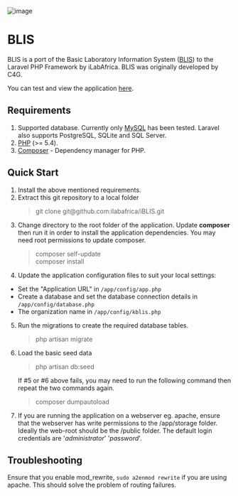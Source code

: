 ![image](https://travis-ci.org/ilabafrica/iBLIS.svg?branch=master)

BLIS
=====

BLIS is a port of the Basic Laboratory Information System (<a href="https://github.com/C4G/BLIS">BLIS</a>) to the Laravel PHP Framework by iLabAfrica.
BLIS was originally developed by C4G. 

You can test and view the application [here](http://www.blis.ilabafrica.ac.ke).

Requirements
------------
1. Supported database. Currently only <a href='http://dev.mysql.com/downloads/mysql/'>MySQL</a> has been tested. Laravel also supports PostgreSQL, SQLite and SQL Server.
2. <a href='http://php.net/'>PHP</a> (>= 5.4).
3. <a href='https://getcomposer.org/'>Composer</a> - Dependency manager for PHP.

Quick Start
-----------
1. Install the above mentioned requirements.
2. Extract this git repository to a local folder
    <blockquote>git clone git@github.com:ilabafrica/iBLIS.git </blockquote>
3. Change directory to the root folder of the application. Update **composer** then run it in order to install the application dependencies. You may need root permissions to update composer.
    <blockquote>
      composer self-update<br />
      composer install
    </blockquote>
4. Update the application configuration files to suit your local settings:
  - Set the "Application URL" in `/app/config/app.php`
  - Create a database and set the database connection details in `/app/config/database.php`
  - The organization name in `/app/config/kblis.php`

5. Run the migrations to create the required database tables.
    <blockquote>php artisan migrate</blockquote>
6. Load the basic seed data
    <blockquote> php artisan db:seed </blockquote>
   If #5 or #6 above fails, you may need to run the following command then repeat the two commands again.
    <blockquote> composer dumpautoload </blockquote>
7. If you are running the application on a webserver eg. apache, ensure that the webserver has write permissions to the /app/storage folder.
   Ideally the web-root should be the /public folder.
   The default login credentials are '*administrator*' '*password*'.

Troubleshooting
----------------
Ensure that you enable mod_rewrite, `sudo a2enmod rewrite` if you are using apache. This should solve the problem of routing failures.
